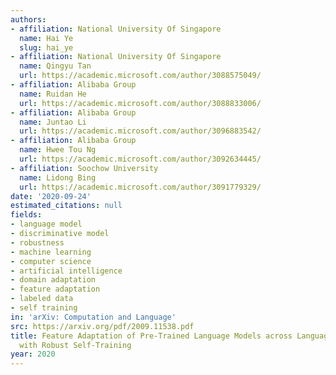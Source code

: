 ```yaml
---
authors:
- affiliation: National University Of Singapore
  name: Hai Ye
  slug: hai_ye
- affiliation: National University Of Singapore
  name: Qingyu Tan
  url: https://academic.microsoft.com/author/3088575049/
- affiliation: Alibaba Group
  name: Ruidan He
  url: https://academic.microsoft.com/author/3088833006/
- affiliation: Alibaba Group
  name: Juntao Li
  url: https://academic.microsoft.com/author/3096883542/
- affiliation: Alibaba Group
  name: Hwee Tou Ng
  url: https://academic.microsoft.com/author/3092634445/
- affiliation: Soochow University
  name: Lidong Bing
  url: https://academic.microsoft.com/author/3091779329/
date: '2020-09-24'
estimated_citations: null
fields:
- language model
- discriminative model
- robustness
- machine learning
- computer science
- artificial intelligence
- domain adaptation
- feature adaptation
- labeled data
- self training
in: 'arXiv: Computation and Language'
src: https://arxiv.org/pdf/2009.11538.pdf
title: Feature Adaptation of Pre-Trained Language Models across Languages and Domains
  with Robust Self-Training
year: 2020
---
```


